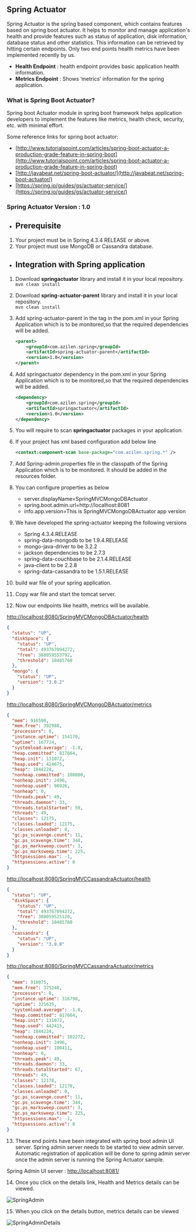 ## Spring Actuator

Spring Actuator is the spring based component, which contains features based on spring boot actuator.
It helps to monitor and manage application's health and provide features such as status of application, disk information, database status and other statistics. This information can be retrieved by hitting certain endpoints. Only two end points health metrics have been implemented recently by us.

- **Health Endpoint**  : health endpoint provides basic application health information.
- **Metrics Endpoint** : Shows ‘metrics’ information for the spring application.

### What is Spring Boot Actuator?

Spring boot Actuator module in spring boot framework helps application developers to implement the features like metrics, health check, security, etc. with minimal effort.

Some reference links for spring boot actuator:
- [http://www.tutorialspoint.com/articles/spring-boot-actuator-a-production-grade-feature-in-spring-boot](http://www.tutorialspoint.com/articles/spring-boot-actuator-a-production-grade-feature-in-spring-boot)
- [http://javabeat.net/spring-boot-actuator/](http://javabeat.net/spring-boot-actuator/)
- [https://spring.io/guides/gs/actuator-service/](https://spring.io/guides/gs/actuator-service/)

### Spring Actuator Version : 1.0

- ## Prerequisite

1. Your project must be in Spring 4.3.4 RELEASE or above.
2. Your project must use MongoDB or Cassandra database.

- ## Integration with Spring application
1. Download **springactuator** library and install it in your local repository.<br />
    ``` mvn clean install ```
2. Download **spring-actuator-parent** library and install it in your local repository.<br />
    ``` mvn clean install ```
3. Add spring-actuator-parent in the <parent></parent> tag in the pom.xml in your Spring Application which is to be monitored,so that the required dependencies will be added.
    ``` xml
    <parent>
		<groupId>com.azilen.spring</groupId>
		<artifactId>spring-actuator-parent</artifactId>
		<version>1.0</version>
    </parent>
    ```
4. Add springactuator dependency in the pom.xml in your Spring Application which is to be monitored,so that the required dependencies will be added.
    ``` xml
    <dependency>
		<groupId>com.azilen.spring</groupId>
		<artifactId>springactuator</artifactId>
		<version>1.0</version>
    </dependency>
    ```
5. You will require to scan **springactuator** packages in your application.

6. If your project has xml based configuration add below line

    ``` xml 
    <context:component-scan base-package="com.azilen.spring.*" /> 
    ```

7. Add Spring-admin.properties file in the classpath of the Spring Application which is to be monitored. It should be added in the resources folder.

8. You can configure properties as below
    - server.displayName=SpringMVCMongoDBActuator
    - spring.boot.admin.url=http://localhost:8081
    - info.app.version=This is SpringMVCMongoDBActuator app version

9. We have developed the spring-actuator keeping the following versions
    - Spring 4.3.4.RELEASE
    - spring-data-mongodb to be 1.9.4.RELEASE
    - mongo-java-driver to be 3.2.2
    - jackson dependencies to be 2.7.3
    - spring-data-couchbase to be 2.1.4.RELEASE
    - java-client to be 2.2.8
    - spring-data-cassandra to be 1.5.1.RELEASE

10. build war file of your spring application.

11. Copy war file and start the tomcat server.

12. Now our endpoints like health, metrics will be available.

[http://localhost:8080/SpringMVCMongoDBActuator/health](http://localhost:8080/SpringMVCMongoDBActuator/health)

```json
{
  "status": "UP",
  "diskSpace": {
    "status": "UP",
    "total": 493767094272,
    "free": 388059553792,
    "threshold": 10485760
  },
  "mongo": {
    "status": "UP",
    "version": "3.0.2"
  }
}
```

[http://localhost:8080/SpringMVCMongoDBActuator/metrics](http://localhost:8080/SpringMVCMongoDBActuator/metrics)

```json
{
  "mem": 916590,
  "mem.free": 392988,
  "processors": 8,
  "instance.uptime": 154170,
  "uptime": 167724,
  "systemload.average": -1.0,
  "heap.committed": 817664,
  "heap.init": 131072,
  "heap.used": 424675,
  "heap": 1844224,
  "nonheap.committed": 100800,
  "nonheap.init": 2496,
  "nonheap.used": 98926,
  "nonheap": 0,
  "threads.peak": 49,
  "threads.daemon": 33,
  "threads.totalStarted": 59,
  "threads": 49,
  "classes": 12175,
  "classes.loaded": 12175,
  "classes.unloaded": 0,
  "gc.ps_scavenge.count": 11,
  "gc.ps_scavenge.time": 344,
  "gc.ps_marksweep.count": 3,
  "gc.ps_marksweep.time": 225,
  "httpsessions.max": -1,
  "httpsessions.active": 0
}
```

[http://localhost:8080/SpringMVCCassandraActuator/health](http://localhost:8080/SpringMVCCassandraActuator/health)

```json
{
  "status": "UP",
  "diskSpace": {
    "status": "UP",
    "total": 493767094272,
    "free": 388059525120,
    "threshold": 10485760
  },
  "cassandra": {
    "status": "UP",
    "version": "3.9.0"
  }
}
```

[http://localhost:8080/SpringMVCCassandraActuator/metrics](http://localhost:8080/SpringMVCCassandraActuator/metrics)

```json
{
  "mem": 918075,
  "mem.free": 375248,
  "processors": 8,
  "instance.uptime": 316798,
  "uptime": 325635,
  "systemload.average": -1.0,
  "heap.committed": 817664,
  "heap.init": 131072,
  "heap.used": 442415,
  "heap": 1844224,
  "nonheap.committed": 102272,
  "nonheap.init": 2496,
  "nonheap.used": 100411,
  "nonheap": 0,
  "threads.peak": 49,
  "threads.daemon": 33,
  "threads.totalStarted": 67,
  "threads": 49,
  "classes": 12178,
  "classes.loaded": 12178,
  "classes.unloaded": 0,
  "gc.ps_scavenge.count": 11,
  "gc.ps_scavenge.time": 344,
  "gc.ps_marksweep.count": 3,
  "gc.ps_marksweep.time": 225,
  "httpsessions.max": -1,
  "httpsessions.active": 0
}
```

13. These end points have been integrated with spring boot admin UI server. Spring admin server needs to be started to view admin server. Automatic registration of application will be done to spring admin server once the admin server is running the Spring Actuator sample.

Spring Admin UI server : [http://localhost:8081/](http://localhost:8081/)

14. Once you click on the details link, Health and Metrics details can be viewed.

![SpringAdmin](http://www.azilen.com/blog/wp-content/uploads/2017/06/1.png)

15. When you click on the details button, metrics details can be viewed

![SpringAdminDetails](http://www.azilen.com/blog/wp-content/uploads/2017/06/2.png)
